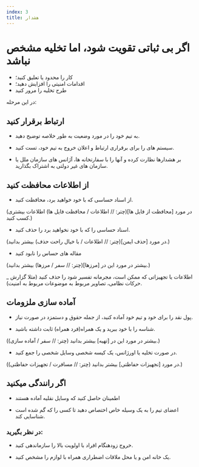 ```yaml
---
index: 3
title: هشدار
---
```

# اگر بی ثباتی تقویت شود، اما تخلیه مشخص نباشد

*   کار را محدود یا تعلیق کنید؛
*   اقدامات امنیتی را افزایش دهید؛
*   طرح تخلیه را مرور کنید

در این مرحله:

## ارتباط برقرار کنید

*    به تیم خود را در مورد وضعیت به طور خلاصه توضیح دهید.

*   سیستم های را برای برقراری ارتباط و اعلان خروج به تیم خود، تست کنید.

*   بر هشدارها نظارت کرده و آنها را با سفارتخانه ها، آژانس های سازمان ملل یا سازمان های غیر دولتی به اشتراک بگذارید.

## از اطلاعات محافظت کنید

*   از اسناد حساسی که با خود خواهید برد، محافظت کنید.

(در مورد [محافظت از فایل ها](چتر: // اطلاعات / محافظت فایل ها) اطلاعات بیشتری کسب کنید.)

*   اسناد حساسی را که با خود نخواهید برد را حذف کنید.

(در مورد [حذف ایمن](چتر: // اطلاعات / با خیال راحت حذف) بیشتر بدانید.)

*   مقاله های حساس را نابود کنید

(بیشتر در مورد این در [مرزها](چتر: // سفر / مرزها) بیشتر بدانید.)

_ اطلاعات یا تجهیزاتی که ممکن است، مجرمانه تفسیر شود را حذف کنید (مثلا گزارش حرکات نظامی، تصاویر مربوط به موضوعات مربوط به امنیت).

## آماده سازی ملزومات

*   پول نقد را برای خود و تیم خود آماده کنید، از جمله حقوق و دستمزد در صورت نیاز.

*   شناسه را با خود ببرید و یک همراه(فرد همراه) ثابت داشته باشید.

(بیشتر در مورد این در [تهیه] بیشتر بدانید (چتر: // سفر / آماده سازی).)

*   در صورت تخلیه یا اورژانس، یک کیسه شخصی وسایل شخصی را جمع کنید.

(در مورد [تجهیزات حفاظتی] بیشتر بدانید (چتر: // مسافرت / تجهیزات حفاظتی).)

## اگر رانندگی میکنید

*   اطمینان حاصل کنید که وسایل نقلیه آماده هستند

*   اعضای تیم را به یک وسیله خاص اختصاص دهید تا کسی را که گم شده است شناسایی کند.

### در نظر بگیرید:

*   خروج زودهنگام افراد با اولویت بالا را سازماندهی کنید.

*   یک خانه امن و یا محل ملاقات اضطراری همراه با لوازم را مشخص کنید.